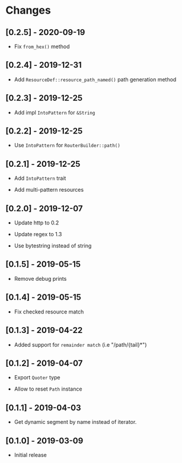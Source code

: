# Changes

## [0.2.5] - 2020-09-19

* Fix `from_hex()` method

## [0.2.4] - 2019-12-31

* Add `ResourceDef::resource_path_named()` path generation method

## [0.2.3] - 2019-12-25

* Add impl `IntoPattern` for `&String`

## [0.2.2] - 2019-12-25

* Use `IntoPattern` for `RouterBuilder::path()`

## [0.2.1] - 2019-12-25

* Add `IntoPattern` trait

* Add multi-pattern resources

## [0.2.0] - 2019-12-07

* Update http to 0.2

* Update regex to 1.3

* Use bytestring instead of string

## [0.1.5] - 2019-05-15

* Remove debug prints

## [0.1.4] - 2019-05-15

* Fix checked resource match

## [0.1.3] - 2019-04-22

* Added support for `remainder match` (i.e "/path/{tail}*")

## [0.1.2] - 2019-04-07

* Export `Quoter` type

* Allow to reset `Path` instance

## [0.1.1] - 2019-04-03

* Get dynamic segment by name instead of iterator.

## [0.1.0] - 2019-03-09

* Initial release
